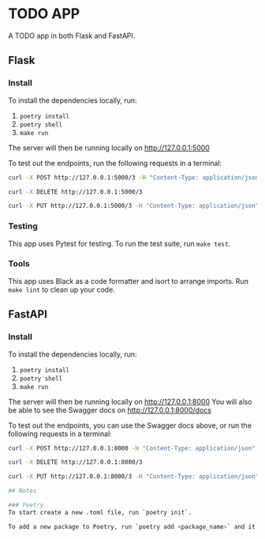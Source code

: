 # TODO APP

A TODO app in both Flask and FastAPI.

## Flask

### Install
To install the dependencies locally, run:
1. `poetry install`
2. `poetry shell`
3. `make run`
    
The server will then be running locally on http://127.0.0.1:5000

To test out the endpoints, run the following requests in a terminal:
```bash
curl -X POST http://127.0.0.1:5000/3 -H "Content-Type: application/json" -d '{"id": 4,"description": "created","priority": 1}'  

curl -X DELETE http://127.0.0.1:5000/3

curl -X PUT http://127.0.0.1:5000/3 -H "Content-Type: application/json" -d '{"id": 3,"description": "changed","priority": 3}'  

```
### Testing
This app uses Pytest for testing. To run the test suite, run `make test`.

### Tools
This app uses Black as a code formatter and isort to arrange imports. Run `make lint` to clean up your code.

## FastAPI

### Install
To install the dependencies locally, run:
1. `poetry install`
2. `poetry shell`
3. `make run`
    
The server will then be running locally on http://127.0.0.1:8000
You will also be able to see the Swagger docs on http://127.0.0.1:8000/docs

To test out the endpoints, you can use the Swagger docs above, or run the following requests in a terminal:

```bash
curl -X POST http://127.0.0.1:8000 -H "Content-Type: application/json" -d '{"id": 4,"description": "created","priority": 1}'  

curl -X DELETE http://127.0.0.1:8000/3

curl -X PUT http://127.0.0.1:8000/3 -H "Content-Type: application/json" -d '{"id": 3,"description": "changed","priority": 3}'  

## Notes

### Poetry
To start create a new .toml file, run `poetry init`.

To add a new package to Poetry, run `poetry add <package_name>` and it'll add the latest version.
